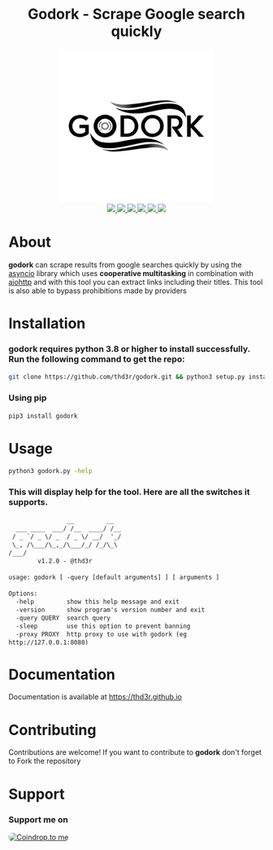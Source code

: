 <h1 align="center">
  Godork - Scrape Google search quickly
</h1>

<div align="center">
  <img src="assets/images/godork-logo.png" alt="godork" width="300px">
</div>

<div align="center">
  <a href="https://python.org">
    <img src="https://img.shields.io/badge/Built%20with-Python-Blue">
  </a>
  <a href="https://opensource.org/licenses/MIT">
    <img src="https://img.shields.io/badge/license-MIT-_red.svg">
  </a>
  <a href="https://github.com/thd3r/godork/releases">
    <img src="https://img.shields.io/github/release/thd3r/godork.svg">
  </a>
  <a href="https://pypi.python.org/pypi/godork/">
    <img src="https://img.shields.io/pypi/v/godork.svg">
  </a>
  <a href="https://github.com/thd3r/godork/issues?q=is%3Aissue+is%3Aclosed">
    <img src="https://img.shields.io/github/issues-closed-raw/thd3r/godork?color=dark-green&label=issues%20fixed">
  </a>
  <a href="https://github.com/thd3r/godork/issues">
    <img src="https://img.shields.io/badge/contributions-welcome-brightgreen.svg?style=flat">
  </a>
</div>

# About

**godork** can scrape results from google searches quickly by using the [asyncio](https://docs.python.org/3/library/asyncio.html) library which uses **cooperative multitasking** in combination with [aiohttp](https://docs.aiohttp.org) and with this tool you can extract links including their titles. This tool is also able to bypass prohibitions made by providers

# Installation

### **godork** requires **python 3.8** or higher to install successfully. Run the following command to get the repo:

```sh
git clone https://github.com/thd3r/godork.git && python3 setup.py install
```

### Using pip

```sh
pip3 install godork
```

# Usage

```sh
python3 godork.py -help
```

### This will display help for the tool. Here are all the switches it supports.


```console
                __         __  
  ___ ____  ___/ /__  ____/ /__
 / _ `/ _ \/ _  / _ \/ __/  '_/
 \_, /\___/\_,_/\___/_/ /_/\_\ 
/___/                                                                                                            
        v1.2.0 - @thd3r

usage: godork [ -query [default arguments] ] [ arguments ] 

Options:
  -help         show this help message and exit
  -version      show program's version number and exit
  -query QUERY  search query
  -sleep        use this option to prevent banning
  -proxy PROXY  http proxy to use with godork (eg http://127.0.0.1:8080) 
```

# Documentation

Documentation is available at https://thd3r.github.io

# Contributing

Contributions are welcome! If you want to contribute to **godork** don't forget to Fork the repository

# Support

### Support me on 

<a href="https://coindrop.to/thd3r" target="_blank">
  <img src="https://coindrop.to/embed-button.png" style="border-radius: 10px; height: 57px !important;width: 200px !important;" alt="Coindrop.to me"></img>
</a>
